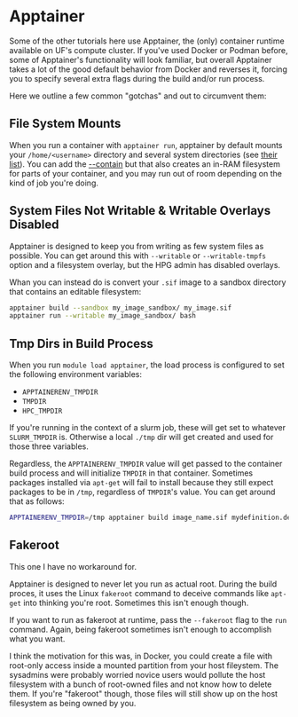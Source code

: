 # Apptainer

Some of the other tutorials here use Apptainer, the (only) container runtime available on UF's compute cluster.
If you've used Docker or Podman before, some of Apptainer's functionality will look familiar, but overall Apptainer takes a lot of the good default behavior from Docker and reverses it, forcing you to specify several extra flags during the build and/or run process.

Here we outline a few common "gotchas" and out to circumvent them:

## File System Mounts
When you run a container with `apptainer run`, apptainer by default mounts your `/home/<username>` directory and several system directories (see [their list](https://apptainer.org/docs/user/main/bind_paths_and_mounts.html#system-defined-bind-paths)).
You can add the [--contain](https://apptainer.org/docs/user/main/bind_paths_and_mounts.html#contain-containall) but that also creates an in-RAM filesystem for parts of your container, and you may run out of room depending on the kind of job you're doing.


## System Files Not Writable & Writable Overlays Disabled
Apptainer is designed to keep you from writing as few system files as possible.
You can get around this with  `--writable` or `--writable-tmpfs` option and a filesystem overlay, but the HPG admin has disabled overlays.

Whan you can instead do is convert your `.sif` image to a sandbox directory that contains an editable filesystem:

```bash
apptainer build --sandbox my_image_sandbox/ my_image.sif
apptainer run --writable my_image_sandbox/ bash
```

## Tmp Dirs in Build Process
When you run `module load apptainer`, the load process is configured to set the following environment variables:
- `APPTAINERENV_TMPDIR`
- `TMPDIR`
- `HPC_TMPDIR`

If you're running in the context of a slurm job, these will get set to whatever `SLURM_TMPDIR` is.
Otherwise a local `./tmp` dir will get created and used for those three variables.

Regardless, the `APPTAINERENV_TMPDIR` value will get passed to the container build process and will initialize `TMPDIR` in that container.
Sometimes packages installed via `apt-get` will fail to install because they still expect packages to be in `/tmp`, regardless of `TMPDIR`'s value. You can get around that as follows:

```bash
APPTAINERENV_TMPDIR=/tmp apptainer build image_name.sif mydefinition.def
```

## Fakeroot
This one I have no workaround for.

Apptainer is designed to never let you run as actual root. During the build proces, it uses the Linux `fakeroot` command to deceive commands like `apt-get` into thinking you're root.
Sometimes this isn't enough though.

If you want to run as fakeroot at runtime, pass the `--fakeroot` flag to the `run` command.
Again, being fakeroot sometimes isn't enough to accomplish what you want.

I think the motivation for this was, in Docker, you could create a file with root-only access inside a mounted partition from your host fileystem.
The sysadmins were probably worried novice users would pollute the host filesystem with a bunch of root-owned files and not know how to delete them.
If you're "fakeroot" though, those files will still show up on the host filesystem as being owned by you.
